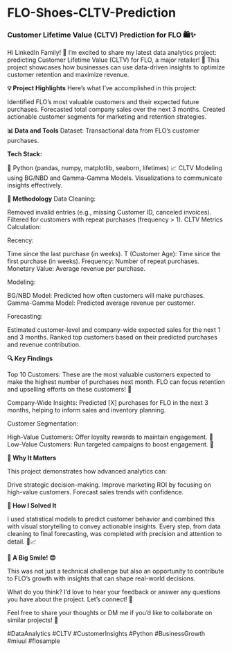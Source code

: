 # FLO-Shoes-CLTV-Prediction
### Customer Lifetime Value (CLTV) Prediction for FLO 🛍️✨
Hi LinkedIn Family! 👋
I’m excited to share my latest data analytics project: predicting Customer Lifetime Value (CLTV) for FLO, a major retailer! 🚀 This project showcases how businesses can use data-driven insights to optimize customer retention and maximize revenue.

**💡 Project Highlights**
Here’s what I’ve accomplished in this project:

Identified FLO’s most valuable customers and their expected future purchases.
Forecasted total company sales over the next 3 months.
Created actionable customer segments for marketing and retention strategies.

**📊 Data and Tools**
Dataset: Transactional data from FLO’s customer purchases.

**Tech Stack:**

🐍 Python (pandas, numpy, matplotlib, seaborn, lifetimes)
📈 CLTV Modeling using BG/NBD and Gamma-Gamma Models.
Visualizations to communicate insights effectively.

**🧠 Methodology**
Data Cleaning:

Removed invalid entries (e.g., missing Customer ID, canceled invoices).
Filtered for customers with repeat purchases (frequency > 1).
CLTV Metrics Calculation:

Recency: 

Time since the last purchase (in weeks).
T (Customer Age): Time since the first purchase (in weeks).
Frequency: Number of repeat purchases.
Monetary Value: Average revenue per purchase.

Modeling:

BG/NBD Model: Predicted how often customers will make purchases.
Gamma-Gamma Model: Predicted average revenue per customer.

Forecasting:

Estimated customer-level and company-wide expected sales for the next 1 and 3 months.
Ranked top customers based on their predicted purchases and revenue contribution.


**🔍 Key Findings**


Top 10 Customers:
These are the most valuable customers expected to make the highest number of purchases next month. FLO can focus retention and upselling efforts on these customers! 🎯

Company-Wide Insights:
Predicted [X] purchases for FLO in the next 3 months, helping to inform sales and inventory planning.

Customer Segmentation:

High-Value Customers: Offer loyalty rewards to maintain engagement. 💎
Low-Value Customers: Run targeted campaigns to boost engagement. 📢

**🌟 Why It Matters**


This project demonstrates how advanced analytics can:

Drive strategic decision-making.
Improve marketing ROI by focusing on high-value customers.
Forecast sales trends with confidence.

**🔧 How I Solved It**


I used statistical models to predict customer behavior and combined this with visual storytelling to convey actionable insights. Every step, from data cleaning to final forecasting, was completed with precision and attention to detail. 🧹📈

**🥳 A Big Smile! 😊**


This was not just a technical challenge but also an opportunity to contribute to FLO’s growth with insights that can shape real-world decisions.

What do you think? I’d love to hear your feedback or answer any questions you have about the project. Let’s connect! 💬

Feel free to share your thoughts or DM me if you’d like to collaborate on similar projects! 🔗

#DataAnalytics #CLTV #CustomerInsights #Python #BusinessGrowth #miuul #flosample

